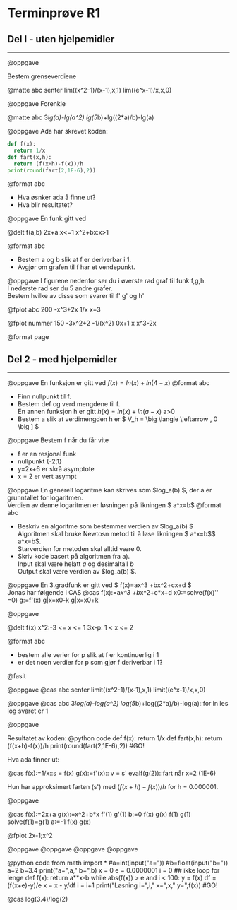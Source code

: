 # Terminprøve R1

## Del I - uten hjelpemidler
---

@oppgave

Bestem grenseverdiene

@matte abc senter
lim((x^2-1)/(x-1),x,1)
lim((e^x-1)/x,x,0)

@oppgave
Forenkle

@matte abc 
3*lg(a)-lg(a^2)
lg(5*b)+lg((2*a)/b)-lg(a)

@oppgave
Ada har skrevet koden:
```python
def f(x):
  return 1/x
def fart(x,h):
  return (f(x+h)-f(x))/h
print(round(fart(2,1E-6),2))
```

@format abc
* Hva øsnker ada å finne ut?
* Hva blir resultatet?

@oppgave
En funk gitt ved

@delt
f(a,b)
2x+a:x<=1
x^2+bx:x>1

@format abc
* Bestem a og b slik at f er deriverbar i 1.
* Avgjør om grafen til f har et vendepunkt.


@oppgave
I figurene nedenfor ser du i øverste rad graf til funk f,g,h.  
I nederste rad ser du 5 andre grafer.  
Bestem hvilke av disse som svarer til f' g' og h'

@fplot abc 200
-x^3+2x
1/x
x+3


@fplot nummer 150
-3x^2+2
-1/(x^2)
0x+1
x
x^3-2x


@format page


## Del 2 - med hjelpemidler
___

@oppgave
En funksjon er gitt ved $f(x)=ln(x)+ln(4-x)$
@format abc
* Finn nullpunkt til f.
* Bestem def og verd mengdene til f.  
En annen funksjon h er gitt $h(x)=ln(x)+ln(a-x)$ a>0
* Bestem a slik at verdimengden h er 
$ V_h = \big \langle \leftarrow , 0 \big \] $


@oppgave
Bestem f når du får vite
* f er en resjonal funk
* nullpunkt {-2,1}
* y=2x+6 er skrå asymptote
* x = 2 er vert asympt



@oppgave
En generell logaritme kan skrives som $log_a(b) $, der a er grunntallet for logaritmen.  
Verdien av denne logaritmen er løsningen på likningen $ a^x=b$
@format abc
* Beskriv en algoritme som bestemmer verdien av  $log_a(b) $  
Algoritmen skal bruke Newtosn metod til å løse likningen $ a^x=b$$ a^x=b$.  
Starverdien for metoden skal alltid være 0.
* Skriv kode basert på algoritmen fra a).  
Input skal være helatt $a$ og desimaltall $b$  
Output skal være verdien av $log_a(b) $.

@oppgave
En 3.gradfunk er gitt ved $ f(x)=ax^3 +bx^2+cx+d $  
Jonas har følgende i CAS
@cas
f(x):=a*x^3 +b*x^2+c*x+d
x0:=solve(f(x)'' =0)
g:=f'(x)
g|x=x0-k
g|x=x0+k

@oppgave

@delt
f(x)
x^2:-3 <= x <= 1
3x-p: 1 < x <= 2

@format abc
* bestem alle verier for p slik at f er kontinuerlig i 1
* er det noen verdier for p som gjør f deriverbar i 1?


@fasit

@oppgave
@cas abc senter
limit((x^2-1)/(x-1),x,1)
limit((e^x-1)/x,x,0)

@oppgave
@cas abc 
3*log(a)-log(a^2)
log(5*b)+log((2*a)/b)-log(a)::for ln les log svaret er 1



@oppgave

Resultatet av koden:
@python code
def f(x):
  return 1/x
def fart(x,h):
  return (f(x+h)-f(x))/h
print(round(fart(2,1E-6),2))
#GO!

Hva ada finner ut:

@cas
f(x):=1/x::s = f(x)
g(x):=f'(x):: v = s'
evalf(g(2))::fart når x=2
(1E-6)

Hun har approksimert farten (s') med $(f(x+h)-f(x))/h$
for h = 0.000001.


@oppgave

@cas
f(x):=2x+a
g(x):=x^2+b*x
f'(1)
g'(1)
b:=0
f(x)
g(x)
f(1)
g(1)
solve(f(1)=g(1)
a:=-1
f(x)
g(x)

@fplot
2x-1;x^2


@oppgave
@oppgave
@oppgave
@oppgave

@python code
from math import *
#a=int(input("a="))
#b=float(input("b="))
a=2
b=3.4
print("a=",a," b=",b)
x = 0
e = 0.0000001
i = 0    ## ikke loop for lenge
def f(x):
  return a**x-b
while abs(f(x)) > e and i < 100:
  y = f(x)
  df = (f(x+e)-y)/e
  x = x -  y/df
  i = i+1
print("Løsning i=",i," x=",x," y=",f(x))
#GO!

@cas
log(3.4)/log(2)





